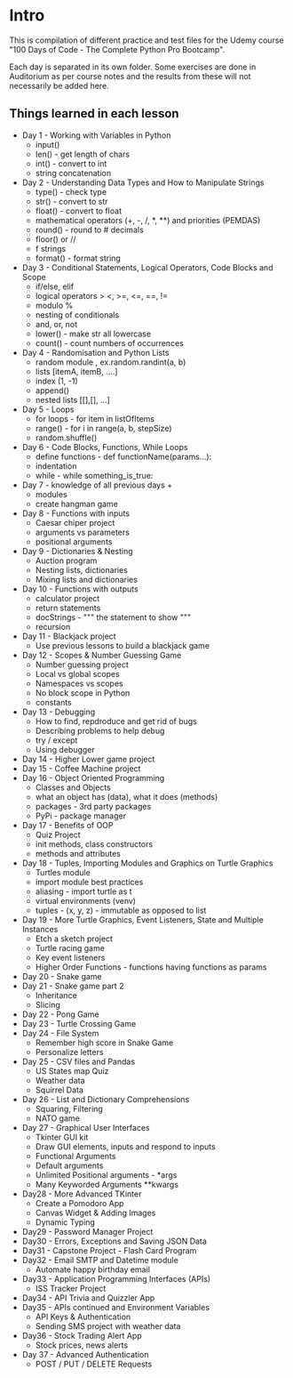 # Intro
This is compilation of different practice and test files for the Udemy course "100 Days of Code - The Complete Python Pro Bootcamp".

Each day is separated in its own folder.
Some exercises are done in Auditorium as per course notes and the results from these will not necessarily be added here.

## Things learned in each lesson
* Day 1 - Working with Variables in Python
    * input()
    * len() - get length of chars
    * int() - convert to int
    * string concatenation
* Day 2 - Understanding Data Types and How to Manipulate Strings
    * type() - check type
    * str() - convert to str
    * float() - convert to float
    * mathematical operators (+, -, /, *, **) and priorities (PEMDAS)
    * round() - round to # decimals
    * floor() or //
    * f strings
    * format() - format string
* Day 3 - Conditional Statements, Logical Operators, Code Blocks and Scope
    * if/else, elif
    * logical operators > <, >=, <=, ==, !=
    * modulo %
    * nesting of conditionals
    * and, or, not
    * lower() - make str all lowercase
    * count() - count numbers of occurrences
* Day 4 - Randomisation and Python Lists
    * random module , ex.random.randint(a, b)
    * lists  [itemA, itemB, ....]
    * index (1, -1)
    * append()
    * nested lists [[],[], ...]
* Day 5 - Loops
    * for loops - for item in listOfItems
    * range() - for i in range(a, b, stepSize)
    * random.shuffle()
* Day 6 - Code Blocks, Functions, While Loops
    * define functions - def functionName(params...):
    * indentation
    * while - while something_is_true:
* Day 7 - knowledge of all previous days + 
    * modules
    * create hangman game
* Day 8 - Functions with inputs
    * Caesar chiper project
    * arguments vs parameters
    * positional arguments
* Day 9 - Dictionaries & Nesting
    * Auction program
    * Nesting lists, dictionaries
    * Mixing lists and dictionaries
* Day 10 - Functions with outputs
    * calculator project
    * return statements
    * docStrings - """ the statement to show """
    * recursion
* Day 11 - Blackjack project
    * Use previous lessons to build a blackjack game
* Day 12 - Scopes & Number Guessing Game
    * Number guessing project
    * Local vs global scopes
    * Namespaces vs scopes
    * No block scope in Python
    * constants
* Day 13 - Debugging
    * How to find, repdroduce and get rid of bugs
    * Describing problems to help debug
    * try / except
    * Using debugger
* Day 14 - Higher Lower game project
* Day 15 - Coffee Machine project
* Day 16 - Object Oriented Programming
    * Classes and Objects
    * what an object has (data), what it does (methods)
    * packages - 3rd party packages 
    * PyPi - package manager
* Day 17 - Benefits of OOP
    * Quiz Project
    * init methods, class constructors
    * methods and attributes
* Day 18 - Tuples, Importing Modules and Graphics on Turtle Graphics
    * Turtles module
    * import module best practices
    * aliasing - import turtle as t
    * virtual environments (venv)
    * tuples - (x, y, z) - immutable as opposed to list
* Day 19 - More Turtle Graphics, Event Listeners, State and Multiple Instances
    * Etch a sketch project
    * Turtle racing game
    * Key event listeners
    * Higher Order Functions - functions having functions as params
* Day 20 - Snake game
* Day 21 - Snake game part 2
    * Inheritance
    * Slicing
* Day 22 - Pong Game
* Day 23 - Turtle Crossing Game
* Day 24 - File System
  * Remember high score in Snake Game
  * Personalize letters
* Day 25 - CSV files and Pandas
    * US States map Quiz
    * Weather data
    * Squirrel Data 
* Day 26 - List and Dictionary Comprehensions
    * Squaring, Filtering
    * NATO game
* Day 27 - Graphical User Interfaces
    * Tkinter GUI kit
    * Draw GUI elements, inputs and respond to inputs
    * Functional Arguments
    * Default arguments
    * Unlimited Positional arguments - *args
    * Many Keyworded Arguments **kwargs
* Day28 - More Advanced TKinter
    * Create a Pomodoro App
    * Canvas Widget & Adding Images
    * Dynamic Typing
* Day29 - Password Manager Project
* Day30 - Errors, Exceptions and Saving JSON Data
* Day31 - Capstone Project - Flash Card Program
* Day32 - Email SMTP and Datetime module
    * Automate happy birthday email
* Day33 - Application Programming Interfaces (APIs)
    * ISS Tracker Project
* Day34 - API Trivia and Quizzler App
* Day35 - APIs continued and Environment Variables
    * API Keys & Authentication
    * Sending SMS project with weather data
* Day36 - Stock Trading Alert App
    * Stock prices, news alerts
* Day 37 - Advanced Authentication
    * POST / PUT / DELETE Requests